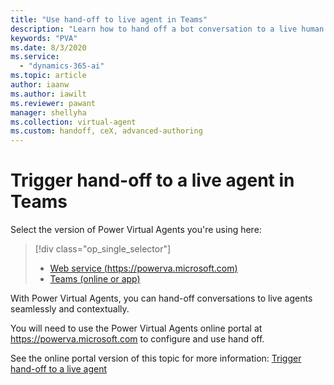 ```yaml
---
title: "Use hand-off to live agent in Teams"
description: "Learn how to hand off a bot conversation to a live human agent, complete with context and conversation history."
keywords: "PVA"
ms.date: 8/3/2020
ms.service:
  - "dynamics-365-ai"
ms.topic: article
author: iaanw 
ms.author: iawilt
ms.reviewer: pawant
manager: shellyha
ms.collection: virtual-agent
ms.custom: handoff, ceX, advanced-authoring
---
```


# Trigger hand-off to a live agent in Teams

Select the version of Power Virtual Agents you're using here:

> [!div class="op_single_selector"]
> - [Web service (https://powerva.microsoft.com)](../advanced-hand-off.md)
> - [Teams (online or app)](advanced-hand-off-teams.md)

With Power Virtual Agents, you can hand-off conversations to live agents seamlessly and contextually.

You will need to use the Power Virtual Agents online portal at https://powerva.microsoft.com to configure and use hand off.

See the online portal version of this topic for more information: [Trigger hand-off to a live agent](../advanced-hand-off.md)



